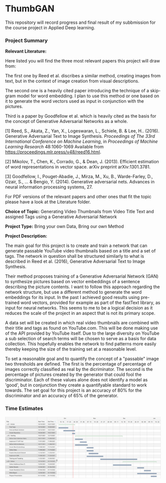 # ThumbGAN


This repository will record progress and final result of my subbmission for the course project in Applied Deep learning.


### Project Summary

**Relevant Literature:**

Here listed you will find the three most relevant papers this project will draw from:

The first one by Reed et al. discribes a similar method, creating images from text, but in the context of image creation from visual descriptions.

The second one is a heavily cited paper introducing the technique of a skip-gram model for word embedding. I plan to use this method or one based on it to generate the word vectors used as input in conjunction with the pictures.

Third is a paper by Goodfellow et al. which is heavily cited as the basis for the concept of Generative Adversarial Networks as a whole.

[1] Reed, S., Akata, Z., Yan, X., Logeswaran, L., Schiele, B. &amp; Lee, H.. (2016). Generative Adversarial Text to Image Synthesis. <i>Proceedings of The 33rd International Conference on Machine Learning</i>, in <i>Proceedings of Machine Learning Research</i> 48:1060-1069 Available from https://proceedings.mlr.press/v48/reed16.html.

[2] Mikolov, T., Chen, K., Corrado, G., & Dean, J. (2013). Efficient estimation of word representations in vector space. arXiv preprint arXiv:1301.3781.

[3] Goodfellow, I., Pouget-Abadie, J., Mirza, M., Xu, B., Warde-Farley, D., Ozair, S., ... & Bengio, Y. (2014). Generative adversarial nets. Advances in neural information processing systems, 27.


For PDF versions of the relevant papers and other ones that fit the topic please have a look at the Literature folder.

**Choice of Topic:** 
Generating Video Thumbnails from Video Title Text and assigned Tags using a Generative Adversarial Network

**Project Type:** Bring your own Data, Bring our own Method

**Project Description:**

The main goal for this project is to create and train a network that can generate passable YouTube video thumbnails based on a title and a set of tags. The network in question shall be structured similarly to what is described in Reed et al. (2016), Generative Adversarial Text to Image Synthesis. 

Their method proposes training of a Generative Adversarial Network (GAN) to synthesize pictures based on vector embeddings of a sentence describing the picture contents. I want to follow this approach regarding the network structure, but use a different method to generate the word embeddings for its input. In the past I achieved good results using pre-trained word vectors, provided for example as part of the fastText library, as input for neural networks. This seems to me to be a logical decision as it reduces the scale of the project in an aspect that is not its primary scope.

A data set will be created in which real video thumbnails are combined with their title and tags as found on YouTube.com. This will be done making use of the API provided by YouTube itself. Due to the large diversity on YouTube a sub selection of search terms will be chosen to serve as a basis for data collection. This hopefully enables the network to find patterns more easily thereby keeping the size of the training set at a reasonable level. 

To set a reasonable goal and to quantify the concept of a "passable" image two thresholds are defined. The first is the percentage of percentage of images correctly classified as real by the dicriminator. The second is the percentage of pictures created by the generator that could fool the discriminator. Each of these values alone does not identify a model as 'good', but in conjunction they create a quantifyable standard to work towards. The set goal for this project is an accuracy of 80% for the discriminator and an accuracy of 65% of the generator.


### Time Estimates

![plot](./Gantt.png)
